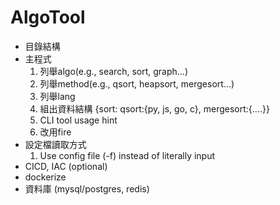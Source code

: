 # AlgoTool

* 目錄結構
* 主程式
    1. 列舉algo(e.g., search, sort, graph...)
    2. 列舉method(e.g., qsort, heapsort, mergesort...)
    3. 列舉lang
    4. 組出資料結構 {sort: qsort:{py, js, go, c}, mergesort:{....}}
    5. CLI tool usage hint
    6. 改用fire
* 設定檔讀取方式
    1. Use config file (-f) instead of literally input
* CICD, IAC (optional)
* dockerize
* 資料庫 (mysql/postgres, redis)